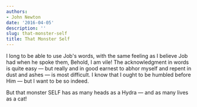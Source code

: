 ```yaml
---
authors:
- John Newton
date: '2016-04-05'
description: ''
slug: that-monster-self
title: That Monster Self
---
```

I long to be able to use Job's words, with the same feeling as I believe Job had when he spoke them, Behold, I am vile! The acknowledgment in words is quite easy — but really and in good earnest to abhor myself and repent in dust and ashes — is most difficult. I know that I ought to be humbled before Him — but I want to be so indeed.

But that monster SELF has as many heads as a Hydra — and as many lives as a cat!



